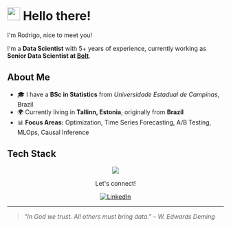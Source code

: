 <h1><img src="https://emojis.slackmojis.com/emojis/images/1531849430/4246/blob-sunglasses.gif?1531849430" width="30"/> Hello there!</h1>

I'm Rodrigo, nice to meet you!

I'm a **Data Scientist** with 5+ years of experience, currently working as **Senior Data Scientist at [Bolt](https://bolt.eu)**.

## About Me
- 🎓 I have a **BSc in Statistics** from *Universidade Estadual de Campinas*, Brazil
- 🌍 Currently living in **Tallinn, Estonia**, originally from **Brazil**
- 📊 **Focus Areas:** Optimization, Time Series Forecasting, A/B Testing, MLOps, Causal Inference

## Tech Stack

<p align="center">
  <a href="https://skillicons.dev">
    <img src="https://skillicons.dev/icons?i=py,pytorch,sklearn,aws,docker,r,postgres,git" />
  </a>
</p>


<p align="center">
  Let's connect! 
</p>

<p align="center">
  <a href=https://www.linkedin.com/in/rodrigo-ponzetto/ title="LinkedIn">
  <img src="https://skillicons.dev/icons?i=linkedin" alt="LinkedIn"/></a>
</p>

---

> *"In God we trust. All others must bring data." – W. Edwards Deming*

